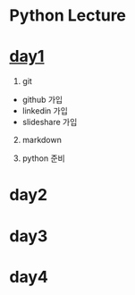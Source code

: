 # Python Lecture

# [day1](/Lectures/day1/README.md)

1. git
  - github 가입
  - linkedin 가입
  - slideshare 가입
2. markdown

3. python 준비


# day2

# day3

# day4

